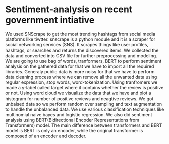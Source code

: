 # Sentiment-analysis on recent government intiative
We used SNScrape to get the most trending hashtags from social media platforms like tiwtter.
snscrape is a python module and it is a scraper for social networking services (SNS). It scrapes things like user profiles, hashtags, or searches and returns the discovered items.
We collected the data and converted into CSV file for further preprocessing and modeling.
We are going to use bag of words, tranformers, BERT to perform sentiment analysis on the gathered data for that we have to import all the required libraries.
Generaly public data is more noisy for that we have to perform data cleaning process where we can remove all the unwanted data using regular expression, stop words, word-tokenization.
Using tranfromers we made a y-label called target where it contains whether the review is positive or not.
Using word cloud we visualize the data that we have and plot a histogram for number of positive reviews and neagtive reviews.
We got unbaised data so we perform random over sampling and text augmentation to handle the unbalanced data.
We use various classification techniques like multinomial naive bayes and logistic regression.
We also did sentiment analysis using BERT(Bidirectional Encoder Representations from Transformers) model.
The main difference between transformers and BERT model is BERT is only an encoder, while the original transformer is composed of an encoder and decoder.

